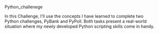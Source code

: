 Python_challenege

In this Challenge, I'll use the concepts I have learned to complete two Python challenges, PyBank and PyPoll. Both tasks present a real-world situation where my newly developed Python scripting skills come in handy.

